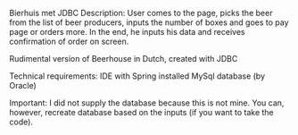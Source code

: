 Bierhuis met JDBC
Description:
User comes to the page, picks the beer from the list of beer producers, inputs the number of boxes and goes to pay page or orders more.
In the end, he inputs his data and receives confirmation of order on screen.

Rudimental version of Beerhouse in Dutch, created with JDBC

Technical requirements:
IDE with Spring installed
MySql database (by Oracle)

Important: I did not supply the database because this is not mine. You can, however, recreate database based on the inputs (if you want to take the code). 
